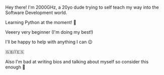 Hey there! I'm 2000GHz, a 20yo dude trying to self teach my way into the Software Development world.

Learning Python at the moment! 🐍

Veeery very beginner (I'm doing my best!)

I'll be happy to help with anything I can 😉

🇬🇧//🇪🇸

Also I'm bad at writing bios and talking about myself so consider this enough 😤
